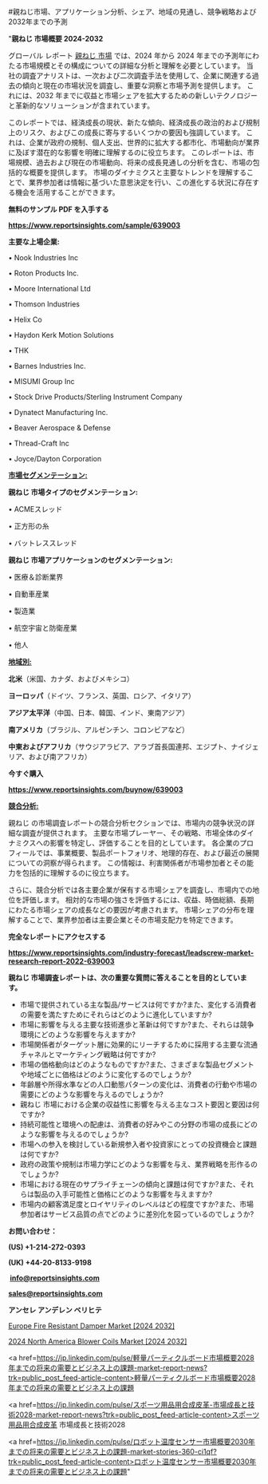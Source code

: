 #親ねじ市場、アプリケーション分析、シェア、地域の見通し、競争戦略および2032年までの予測

"<strong>親ねじ 市場概要 2024-2032</strong>

グローバル レポート <a href=https://www.reportsinsights.com/sample/639003>親ねじ 市場</a> では、2024 年から 2024 年までの予測年にわたる市場規模とその構成についての詳細な分析と理解を必要としています。 当社の調査アナリストは、一次および二次調査手法を使用して、企業に関連する過去の傾向と現在の市場状況を調査し、重要な洞察と市場予測を提供します。 これには、2032 年までに収益と市場シェアを拡大​​するための新しいテクノロジーと革新的なソリューションが含まれています。

このレポートでは、経済成長の現状、新たな傾向、経済成長の政治的および規制上のリスク、およびこの成長に寄与するいくつかの要因も強調しています。 これは、企業が政府の規制、個人支出、世界的に拡大する都市化、市場動向が業界に及ぼす潜在的な影響を明確に理解するのに役立ちます。 このレポートは、市場規模、過去および現在の市場動向、将来の成長見通しの分析を含む、市場の包括的な概要を提供します。 市場のダイナミクスと主要なトレンドを理解することで、業界参加者は情報に基づいた意思決定を行い、この進化する状況に存在する機会を活用することができます。

<strong><b>無料のサンプル PDF を入手する</b></strong>

<a href=https://www.reportsinsights.com/sample/639003><strong><u>https://www.reportsinsights.com/sample/639003</u></strong></a>

<strong>主要な上場企業:</strong>

• Nook Industries Inc

• Roton Products Inc.

• Moore International Ltd

• Thomson Industries

• Helix Co

• Haydon Kerk Motion Solutions

• THK

• Barnes Industries Inc.

• MISUMI Group Inc

• Stock Drive Products/Sterling Instrument Company

• Dynatect Manufacturing Inc.

• Beaver Aerospace & Defense

• Thread-Craft Inc

• Joyce/Dayton Corporation

<strong><u>市場セグメンテーション</u></strong><strong><u>:</u></strong>

<strong>親ねじ 市場タイプのセグメンテーション:</strong>

• ACMEスレッド

• 正方形の糸

• バットレススレッド

<strong>親ねじ 市場アプリケーションのセグメンテーション:</strong>

• 医療＆診断業界

• 自動車産業

• 製造業

• 航空宇宙と防衛産業

• 他人

<strong><u>地域別</u></strong><strong><u>:</u></strong>

<strong>北米</strong>（米国、カナダ、およびメキシコ）

<strong>ヨーロッパ</strong>（ドイツ、フランス、英国、ロシア、イタリア）

<strong>アジア太平洋</strong>（中国、日本、韓国、インド、東南アジア）

<strong>南アメリカ</strong>（ブラジル、アルゼンチン、コロンビアなど）

<strong>中東およびアフリカ</strong>（サウジアラビア、アラブ首長国連邦、エジプト、ナイジェリア、および南アフリカ）

<strong>今すぐ購入</strong>

<a href=https://www.reportsinsights.com/buynow/639003><strong><u>https://www.reportsinsights.com/buynow/639003</u></strong></a>

<strong><u>競合分析:</u></strong>

親ねじ の市場調査レポートの競合分析セクションでは、市場内の競争状況の詳細な調査が提供されます。 主要な市場プレーヤー、その戦略、市場全体のダイナミクスへの影響を特定し、評価することを目的としています。 各企業のプロフィールでは、事業概要、製品ポートフォリオ、地理的存在、および最近の展開についての洞察が得られます。 この情報は、利害関係者が市場参加者とその能力を包括的に理解するのに役立ちます。

さらに、競合分析では各主要企業が保有する市場シェアを調査し、市場内での地位を評価します。 相対的な市場の強さを評価するには、収益、時価総額、長期にわたる市場シェアの成長などの要因が考慮されます。 市場シェアの分布を理解することで、業界参加者は主要企業とその市場支配力を特定できます。

<strong>完全なレポートにアクセスする</strong>

<a href=https://www.reportsinsights.com/industry-forecast/leadscrew-market-research-report-2022-639003><strong><u><b>https://www.reportsinsights.com/industry-forecast/leadscrew-market-research-report-2022-639003</b></u></strong></a>

<strong><b>親ねじ 市場調査レポートは、次の重要な質問に答えることを目的としています。</b></strong>
<ul>
  <li>市場で提供されている主な製品/サービスは何ですか?また、変化する消費者の需要を満たすためにそれらはどのように進化していますか?</li>
  <li>市場に影響を与える主要な技術進歩と革新は何ですか?また、それらは競争環境にどのような影響を与えますか?</li>
  <li>市場関係者がターゲット層に効果的にリーチするために採用する主要な流通チャネルとマーケティング戦略は何ですか?</li>
  <li>市場の価格動向はどのようなものですか?また、さまざまな製品セグメントや地域ごとに価格はどのように変化するのでしょうか?</li>
  <li>年齢層や所得水準などの人口動態パターンの変化は、消費者の行動や市場の需要にどのような影響を与えるのでしょうか?</li>
  <li>親ねじ 市場における企業の収益性に影響を与える主なコスト要因と要因は何ですか?</li>
  <li>持続可能性と環境への配慮は、消費者の好みやこの分野の市場の成長にどのような影響を与えるのでしょうか?</li>
  <li>市場への参入を検討している新規参入者や投資家にとっての投資機会と課題は何ですか?</li>
  <li>政府の政策や規制は市場力学にどのような影響を与え、業界戦略を形作るのでしょうか?</li>
  <li>市場における現在のサプライチェーンの傾向と課題は何ですか?また、それらは製品の入手可能性と価格にどのような影響を与えますか?</li>
  <li>市場内の顧客満足度とロイヤリティのレベルはどの程度ですか?また、市場参加者はサービス品質の点でどのように差別化を図っているのでしょうか?</li>
</ul>
<strong>お問い合わせ：</strong>

<strong>(US) +1-214-272-0393</strong>

<strong>(UK) +44-20-8133-9198</strong>

<strong> </strong><a href=info@reportsinsights.com><strong><u>info@reportsinsights.com</u></strong></a>

<a href=sales@reportsinsights.com><strong><u>sales@reportsinsights.com</u></strong></a>

<strong>アンセレ アンデレン ベリヒテ</strong>

<a href=https://www.linkedin.com/pulse/europe-fire-resistant-damper-market-in-depth-analysis-nscof/>Europe Fire Resistant Damper Market [2024 2032]</a>

<a href=https://www.linkedin.com/pulse/2024-north-america-blower-coils-market-size-4pyof/>2024 North America Blower Coils Market [2024 2032]</a>

<a href=https://jp.linkedin.com/pulse/軽量パーティクルボード市場概要2028年までの将来の需要とビジネス上の課題-market-report-news?trk=public_post_feed-article-content>軽量パーティクルボード市場概要2028年までの将来の需要とビジネス上の課題</a>

<a href=https://jp.linkedin.com/pulse/スポーツ用品用合成皮革-市場成長と技術2028-market-report-news?trk=public_post_feed-article-content>スポーツ用品用合成皮革 市場成長と技術2028</a>

<a href=https://jp.linkedin.com/pulse/ロボット温度センサー市場概要2030年までの将来の需要とビジネス上の課題-market-stories-360-ci1qf?trk=public_post_feed-article-content>ロボット温度センサー市場概要2030年までの将来の需要とビジネス上の課題</a>"
